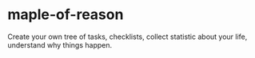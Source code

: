 # maple-of-reason
Create your own tree of tasks, checklists, collect statistic about your life, understand why things happen.
